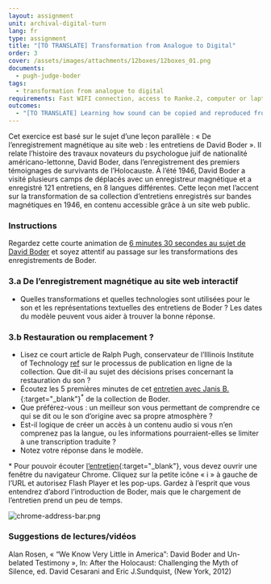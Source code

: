 ```yaml
---
layout: assignment
unit: archival-digital-turn
lang: fr
type: assignment
title: "[TO TRANSLATE] Transformation from Analogue to Digital"
order: 3
cover: /assets/images/attachments/12boxes/12boxes_01.png
documents:
  - pugh-judge-boder
tags:
  - transformation from analogue to digital
requirements: Fast WIFI connection, access to Ranke.2, computer or laptop, application on laptop or computer to view video,
outcomes:
  - "[TO TRANSLATE] Learning how sound can be copied and reproduced from an analogue to a digital carrier"
---
```


Cet exercice est basé sur le sujet d’une leçon parallèle : « De l’enregistrement magnétique au site web : les entretiens de David Boder ». Il relate l’histoire des travaux novateurs du psychologue juif de nationalité américano-lettonne, David Boder, dans l’enregistrement des premiers témoignages de survivants de l’Holocauste. À l’été 1946, David Boder a visité plusieurs camps de déplacés avec un enregistreur magnétique et a enregistré 121 entretiens, en 8 langues différentes. Cette leçon met l’accent sur la transformation de sa collection d’entretiens enregistrés sur bandes magnétiques en 1946, en contenu accessible grâce à un site web public.

<!-- more -->

<!-- briefing-student -->

### Instructions
<!-- section-contents -->

Regardez cette courte animation de [6 minutes 30 secondes au sujet de David Boder](../boder/#c-clip.fr) et soyez attentif au passage sur les transformations des enregistrements de Boder.

<!-- section -->

### 3.a De l’enregistrement magnétique au site web interactif
<!-- section-contents -->

- Quelles transformations et quelles technologies sont utilisées pour le son et les représentations textuelles des entretiens de Boder ? Les dates du modèle peuvent vous aider à trouver la bonne réponse.

<!-- section -->

### 3.b Restauration ou remplacement ?
<!-- section-contents -->

- Lisez ce court article de Ralph Pugh, conservateur de l’Illinois Institute of Technology [ref](pugh-judge-boder) sur le processus de publication en ligne de la collection. Que dit-il au sujet des décisions prises concernant la restauration du son ? 
- Écoutez les 5 premières minutes de cet [entretien avec Janis B.](http://voices.iit.edu/audio.php?doc=bJanis){:target="_blank"}<sup>*</sup> de la collection de Boder.
- Que préférez-vous : un meilleur son vous permettant de comprendre ce qui se dit ou le son d’origine avec sa propre atmosphère ?
- Est-il logique de créer un accès à un contenu audio si vous n’en comprenez pas la langue, ou les informations pourraient-elles se limiter à une transcription traduite ?
- Notez votre réponse dans le modèle.

\* Pour pouvoir écouter [l’entretien](http://voices.iit.edu/audio.php?doc=bJanis){:target="_blank"}, vous devez ouvrir une fenêtre du navigateur Chrome. Cliquez sur la petite icône « i » à gauche de l’URL et autorisez Flash Player et les pop-ups. Gardez à l’esprit que vous entendrez d’abord l’introduction de Boder, mais que le chargement de l’entretien prend un peu de temps.

![chrome-address-bar.png](../../../assets/images/chrome-address-bar.png)

<!-- section -->

### Suggestions de lectures/vidéos
<!-- section-contents -->

Alan Rosen, « “We Know Very Little in America”: David Boder and Un-belated Testimony », In: After the Holocaust: Challenging the Myth of Silence, ed. David Cesarani and Eric J.Sundquist, (New York, 2012)

<!-- briefing-teacher -->
